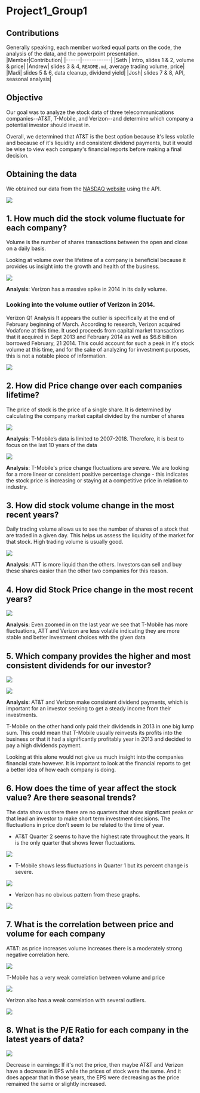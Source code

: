 # Project1_Group1

## Contributions 
Generally speaking, each member worked equal parts on the code,  the analysis of the data, and the powerpoint presentation. 
|Member|Contribution|
|------|------------|
|Seth  | Intro, slides 1 & 2, volume & price|
|Andrew| slides 3 & 4, `README.md`, average trading volume, price|
|Madi| slides 5 & 6, data cleanup, dividend yield|
|Josh| slides 7 & 8, API, seasonal analysis|

## Objective
Our goal was to analyze the stock data of three telecommunications companies--AT&T, T-Mobile, and Verizon--and determine which company a potential investor should invest in. 

Overall, we determined that AT&T is the best option because it's less volatile and because of it's liquidity and consistent dividend payments, but it would be wise to view each company's financial reports before making a final decision. 

## Obtaining the data

We obtained our data from the [NASDAQ website](https://www.nasdaq.com/) using the API. <!-- on their [Developer Platform](https://developer.nasdaq.com/). -->

![](Misc/images/api.png)

## 1. How much did the stock volume fluctuate for each company?

Volume is the number of shares transactions between the open and close on a daily basis.

Looking at volume over the lifetime of a company is beneficial because it provides us insight into the growth and health of the business.

![](Misc/images/1.png)

**Analysis**: Verizon has a massive spike in 2014 in its daily volume. 

### Looking into the volume outlier of Verizon in 2014.

Verizon Q1 Analysis
It appears the outlier is specifically at the end of February beginning of March. According to research, Verizon acquired Vodafone at this time. It used proceeds from capital market transactions that it acquired in Sept 2013 and February 2014 as well as $6.6 billion borrowed February, 21 2014. This could account for such a peak in it's stock volume at this time, and for the sake of analyzing for investment purposes, this is not a notable piece of information. 

![](Misc/images/7_4.png)

## 2. How did Price change over each companies lifetime?

The price of stock is the price of a single share. It is determined by calculating the company market capital divided by the number of shares

![](Misc/images/2_1.png)

**Analysis**: T-Mobile’s data is limited to 2007-2018. Therefore, it is best to focus on the last 10 years of the data

![](Misc/images/2_2.png)

**Analysis**: T-Mobile's price change fluctuations are severe. We are looking for a more linear or consistent positive percentage change - this indicates the stock price is increasing or staying at a competitive price in relation to industry.

## 3. How did stock volume change in the most recent years?

Daily trading volume allows us to see the number of shares of a stock that are traded in a given day. This helps us assess the liquidity of the market for that stock. High trading volume is usually good. 


<!-- ![](Misc/images/3_1.png)

![](Misc/images/3_2.png)

![](Misc/images/3_3.png) -->

![](Misc/images/3_4.png)

**Analysis**: ATT is more liquid than the others. Investors can sell and buy these shares easier than the other two companies for this reason.

## 4. How did Stock Price change in the most recent years? 

<!-- ![](Misc/images/4_1.png) -->

![](Misc/images/4_2.png)

**Analysis**: Even zoomed in on the last year we see that T-Mobile has more fluctuations, ATT and Verizon are less volatile indicating they are more stable and better investment choices with the given data


## 5. Which company provides the higher and most consistent dividends for our investor?

<!-- ![](Misc/images/5_1.png)

![](Misc/images/5_2.png)

![](Misc/images/5_3.png) -->

![](Misc/images/dividend_yield_1.png)

![](Misc/images/dividend_yield_2.png)

**Analysis**: AT&T and Verizon make consistent dividend payments, which is important for an investor seeking to get a steady income from their investments. 

T-Mobile on the other hand only paid their dividends in 2013 in one big lump sum. This could mean that T-Mobile usually reinvests its profits into the business or that it had a significantly profitably year in 2013 and decided to pay a high dividends payment. 

Looking at this alone would not give us much insight into the companies financial state however. It is important to look at the financial reports to get a better idea of how each company is doing. 

## 6. How does the time of year affect the stock value? Are there seasonal trends? 

<!-- ![](Misc/images/6_4.png)

![](Misc/images/6_5.png) -->

The data show us there there are no quarters that show significant peaks or that lead an investor to make short term investment decisions. The fluctuations in price don't seem to be related to the time of year.
 
- AT&T Quarter 2 seems to have the highest rate throughout the years. It is the only quarter that shows fewer fluctuations.

![](Misc/images/6_1.png)
  
- T-Mobile shows less fluctuations in Quarter 1 but its percent change is severe.

![](Misc/images/6_2.png)

- Verizon has no obvious pattern from these graphs.


![](Misc/images/6_3.png)

## 7. What is the correlation between price and volume for each company

AT&T: as price increases volume increases there is a moderately strong negative correlation here.

![](Misc/images/7_1.png)

T-Mobile has a very weak correlation between volume and price

![](Misc/images/7_2.png)

Verizon also has a weak correlation with several outliers. 

![](Misc/images/7_3.png)

## 8. What is the P/E Ratio for each company in the latest years of data? 

![](Graphs/peratio_verizon_att.png)

Decrease in earnings: If it's not the price, then maybe AT&T and Verizon have a decrease in EPS while the prices of stock were the same. And it does appear that in those years, the EPS were decreasing as the price remained the same or slightly increased.

<!-- ![](Misc/images/7_4.png)

![](Misc/images/7_5.png)

![](Misc/images/7_6.png)

![](Misc/images/7_7.png)

![](Misc/images/7_8.png)

![](Misc/images/7_9.png)

![](Misc/images/7_10.png)

![](Misc/images/7_11.png)

![](Misc/images/7_12.png)

![](Misc/images/7_13.png)

![](Misc/images/7_14.png)

![](Misc/images/7_15.png)

![](Misc/images/7_16.png)

![](Misc/images/7_17.png)

![](Misc/images/7_18.png)

![](Misc/images/7_19.png)

![](Misc/images/7_20.png)

![](Misc/images/7_21.png)

![](Misc/images/7_22.png)

![](Misc/images/7_23.png)

![](Misc/images/7_24.png)

![](Misc/images/7_25.png)

![](Misc/images/7_26.png)

![](Misc/images/7_27.png)

![](Misc/images/7_28.png)

![](Misc/images/7_29.png)

![](Misc/images/7_30.png)

![](Misc/images/7_31.png)

![](Misc/images/7_32.png) -->